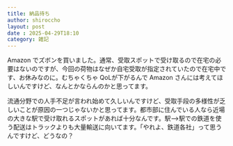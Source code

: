 ```yaml
---
title: 納品待ち
author: shiroccho
layout: post
date : 2025-04-29T18:10
category: 雑記
---
```

Amazon でズボンを買いました。通常、受取スポットで受け取るので在宅の必要はないのですが、今回の荷物はなぜか自宅受取が指定されていたので在宅中です、お休みなのに。むちゃくちゃ QoLが下がるんで Amazon さんには考えてほしいんですけど、なんとかならんのかと思ってます。

流通分野での人手不足が言われ始めて久しいんですけど、受取手段の多様性が乏しいことが原因の一つじゃないかと思ってます。都市部に住んでいる人なら近場の大きな駅で受け取れるスポットがあれば十分なんです。駅-->駅での鉄道を使う配送はトラックよりも大量輸送に向いてます。「やれよ、鉄道各社」って思うんですけど、どうなの？
